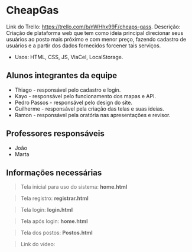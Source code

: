 # CheapGas
Link do Trello: https://trello.com/b/nWHhx99F/cheaps-gass.
Descrição: Criação de plataforma web que tem como ideia principal direcionar seus usuários ao posto mais próximo e com menor preço, fazendo cadastro de usuários e a partir dos dados fornecidos forcener tais serviços.
* Usos: HTML, CSS, JS, ViaCel, LocalStorage.

## Alunos integrantes da equipe

* Thiago - responsável pelo cadastro e login.
* Kayo - responsável pelo funcionamento dos mapas e API.
* Pedro Passos - responsável pelo design do site.
* Guilherme - responsável pela criação das telas e suas ideias.
* Ramon - responsável pela oratória nas apresentações e revisor.

## Professores responsáveis

* João
* Marta

## Informações necessárias

> Tela inicial para uso do sistema: **home.html**

> Tela registro: **registrar.html**

> Tela login: **login.html**

> Tela após login: **home.html**

> Tela dos postos: **Postos.html**

> Link do vídeo: 
